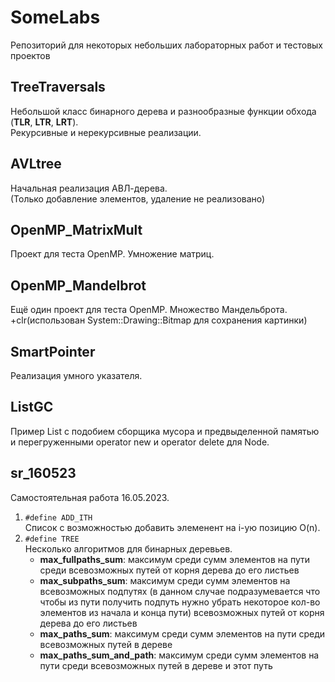 # SomeLabs

Репозиторий для некоторых небольших лабораторных работ и тестовых проектов

## TreeTraversals

Небольшой класс бинарного дерева и разнообразные функции обхода (**TLR**, **LTR**, **LRT**).  
Рекурсивные и нерекурсивные реализации.

## AVLtree

Начальная реализация АВЛ-дерева.  
(Только добавление элементов, удаление не реализовано)

## OpenMP_MatrixMult

Проект для теста OpenMP. Умножение матриц.

## OpenMP_Mandelbrot

Ещё один проект для теста OpenMP. Множество Мандельброта.  
+clr(использован System::Drawing::Bitmap для сохранения картинки)

## SmartPointer

Реализация умного указателя.

## ListGC

Пример List с подобием сборщика мусора и предвыделенной памятью
и перегруженными operator new и operator delete для Node.

## sr_160523

Самостоятельная работа 16.05.2023.
1) `#define ADD_ITH`  
   Список с возможностью добавить элеменент на i-ую позицию O(n).
2) `#define TREE`  
   Несколько алгоритмов для бинарных деревьев.
   - **max_fullpaths_sum**:
   максимум среди сумм элементов на пути
   среди всевозможных путей от корня дерева до его листьев
   - **max_subpaths_sum**:
   максимум среди сумм элементов на всевозможных подпутях
   (в данном случае подразумевается что чтобы из пути получить подпуть нужно убрать некоторое кол-во элементов из начала и конца пути)
   всевозможных путей от корня дерева до его листьев
   - **max_paths_sum**: максимум среди сумм элементов на пути среди всевозможных путей в дереве
   - **max_paths_sum_and_path**:
   максимум среди сумм элементов на пути среди всевозможных путей в дереве
   и этот путь
